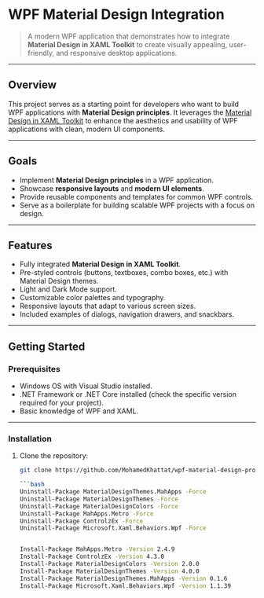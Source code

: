 # WPF Material Design Integration

> A modern WPF application that demonstrates how to integrate **Material Design in XAML Toolkit** to create visually appealing, user-friendly, and responsive desktop applications.

---

## Overview

This project serves as a starting point for developers who want to build WPF applications with **Material Design principles**. It leverages the [Material Design in XAML Toolkit](https://github.com/MaterialDesignInXAML/MaterialDesignInXamlToolkit) to enhance the aesthetics and usability of WPF applications with clean, modern UI components.

---

## Goals

- Implement **Material Design principles** in a WPF application.
- Showcase **responsive layouts** and **modern UI elements**.
- Provide reusable components and templates for common WPF controls.
- Serve as a boilerplate for building scalable WPF projects with a focus on design.

---

## Features

- Fully integrated **Material Design in XAML Toolkit**.
- Pre-styled controls (buttons, textboxes, combo boxes, etc.) with Material Design themes.
- Light and Dark Mode support.
- Customizable color palettes and typography.
- Responsive layouts that adapt to various screen sizes.
- Included examples of dialogs, navigation drawers, and snackbars.

---

## Getting Started

### Prerequisites

- Windows OS with Visual Studio installed.
- .NET Framework or .NET Core installed (check the specific version required for your project).
- Basic knowledge of WPF and XAML.

---

### Installation

1. Clone the repository:
   ```bash
   git clone https://github.com/MohamedKhattat/wpf-material-design-project.git

   ```bash
   Uninstall-Package MaterialDesignThemes.MahApps -Force
   Uninstall-Package MaterialDesignThemes -Force
   Uninstall-Package MaterialDesignColors -Force
   Uninstall-Package MahApps.Metro -Force
   Uninstall-Package ControlzEx -Force
   Uninstall-Package Microsoft.Xaml.Behaviors.Wpf -Force


   Install-Package MahApps.Metro -Version 2.4.9
   Install-Package ControlzEx -Version 4.3.0
   Install-Package MaterialDesignColors -Version 2.0.0
   Install-Package MaterialDesignThemes -Version 4.0.0
   Install-Package MaterialDesignThemes.MahApps -Version 0.1.6
   Install-Package Microsoft.Xaml.Behaviors.Wpf -Version 1.1.39
